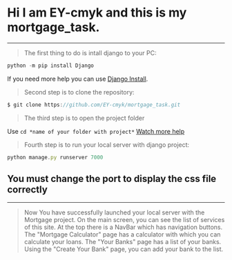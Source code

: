 # Hi I am  EY-cmyk and this is my mortgage_task.

---
> The first thing to do is intall django to your PC:
```javascript
python -m pip install Django
```
If you need more help you can use  [Django Install](https://docs.djangoproject.com/en/3.2/topics/install/).




> Second step is to clone the repository:

```javascript
$ git clone https://github.com/EY-cmyk/mortgage_task.git
```






> The third step is to open the project folder

Use `cd *name of your folder with project*`
[Watch more help](https://www.howtogeek.com/wp-content/uploads/2020/02/change-directories-GIF.gif?format=mp4)



> Fourth step is to run your local server with django project:
```javascript
python manage.py runserver 7000
```
## You must change the port to display the css file correctly
---

> Now You have successfully launched your local server with the Mortgage project.
On the main screen, you can see the list of services of this site.
At the top there is a NavBar which has navigation buttons.
The "Mortgage Calculator" page has a calculator with which you can calculate your loans.
The "Your Banks" page has a list of your banks.
Using the "Create Your Bank" page, you can add your bank to the list.













